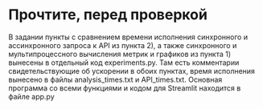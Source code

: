 # Прочтите, перед проверкой
В задании пункты с сравнением времени исполнения синхронного и ассинхронного запроса к API из пункта 2), а также синхронного и мультипроцессного вычисления метрик и графиков из пункта 1) вынесены в отдельный код experiments.py. 
Там есть комментарии свидетельствующие об ускорении в обоих пунктах, время исполнения вынесено в файлы analysis_times.txt и API_times.txt.
Основная программа со всеми функциями и кодом для Streamlit находится в файле app.py
